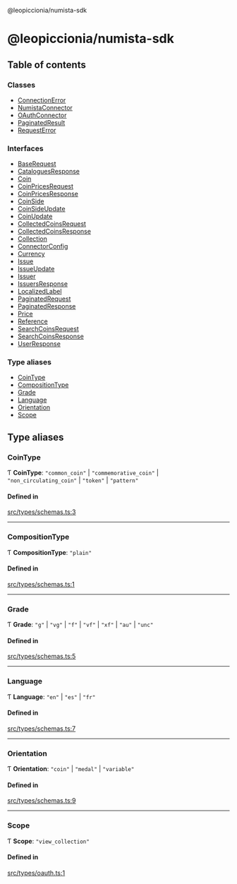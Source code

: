 @leopiccionia/numista-sdk

# @leopiccionia/numista-sdk

## Table of contents

### Classes

- [ConnectionError](classes/ConnectionError.md)
- [NumistaConnector](classes/NumistaConnector.md)
- [OAuthConnector](classes/OAuthConnector.md)
- [PaginatedResult](classes/PaginatedResult.md)
- [RequestError](classes/RequestError.md)

### Interfaces

- [BaseRequest](interfaces/BaseRequest.md)
- [CataloguesResponse](interfaces/CataloguesResponse.md)
- [Coin](interfaces/Coin.md)
- [CoinPricesRequest](interfaces/CoinPricesRequest.md)
- [CoinPricesResponse](interfaces/CoinPricesResponse.md)
- [CoinSide](interfaces/CoinSide.md)
- [CoinSideUpdate](interfaces/CoinSideUpdate.md)
- [CoinUpdate](interfaces/CoinUpdate.md)
- [CollectedCoinsRequest](interfaces/CollectedCoinsRequest.md)
- [CollectedCoinsResponse](interfaces/CollectedCoinsResponse.md)
- [Collection](interfaces/Collection.md)
- [ConnectorConfig](interfaces/ConnectorConfig.md)
- [Currency](interfaces/Currency.md)
- [Issue](interfaces/Issue.md)
- [IssueUpdate](interfaces/IssueUpdate.md)
- [Issuer](interfaces/Issuer.md)
- [IssuersResponse](interfaces/IssuersResponse.md)
- [LocalizedLabel](interfaces/LocalizedLabel.md)
- [PaginatedRequest](interfaces/PaginatedRequest.md)
- [PaginatedResponse](interfaces/PaginatedResponse.md)
- [Price](interfaces/Price.md)
- [Reference](interfaces/Reference.md)
- [SearchCoinsRequest](interfaces/SearchCoinsRequest.md)
- [SearchCoinsResponse](interfaces/SearchCoinsResponse.md)
- [UserResponse](interfaces/UserResponse.md)

### Type aliases

- [CoinType](README.md#cointype)
- [CompositionType](README.md#compositiontype)
- [Grade](README.md#grade)
- [Language](README.md#language)
- [Orientation](README.md#orientation)
- [Scope](README.md#scope)

## Type aliases

### CoinType

Ƭ **CoinType**: ``"common_coin"`` \| ``"commemorative_coin"`` \| ``"non_circulating_coin"`` \| ``"token"`` \| ``"pattern"``

#### Defined in

[src/types/schemas.ts:3](https://github.com/leopiccionia/numista-sdk/blob/0647f5f/src/types/schemas.ts#L3)

___

### CompositionType

Ƭ **CompositionType**: ``"plain"``

#### Defined in

[src/types/schemas.ts:1](https://github.com/leopiccionia/numista-sdk/blob/0647f5f/src/types/schemas.ts#L1)

___

### Grade

Ƭ **Grade**: ``"g"`` \| ``"vg"`` \| ``"f"`` \| ``"vf"`` \| ``"xf"`` \| ``"au"`` \| ``"unc"``

#### Defined in

[src/types/schemas.ts:5](https://github.com/leopiccionia/numista-sdk/blob/0647f5f/src/types/schemas.ts#L5)

___

### Language

Ƭ **Language**: ``"en"`` \| ``"es"`` \| ``"fr"``

#### Defined in

[src/types/schemas.ts:7](https://github.com/leopiccionia/numista-sdk/blob/0647f5f/src/types/schemas.ts#L7)

___

### Orientation

Ƭ **Orientation**: ``"coin"`` \| ``"medal"`` \| ``"variable"``

#### Defined in

[src/types/schemas.ts:9](https://github.com/leopiccionia/numista-sdk/blob/0647f5f/src/types/schemas.ts#L9)

___

### Scope

Ƭ **Scope**: ``"view_collection"``

#### Defined in

[src/types/oauth.ts:1](https://github.com/leopiccionia/numista-sdk/blob/0647f5f/src/types/oauth.ts#L1)
